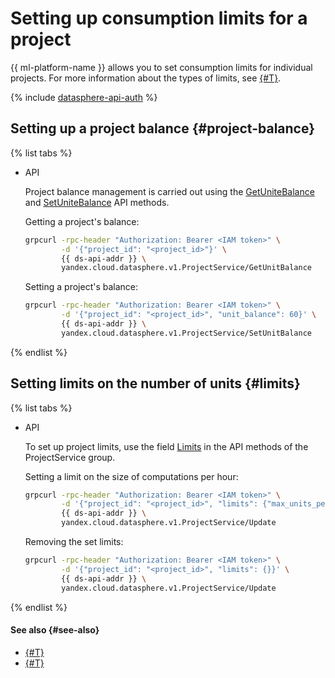 # Setting up consumption limits for a project

{{ ml-platform-name }} allows you to set consumption limits for individual projects. For more information about the types of limits, see [{#T}](../../concepts/budget.md).

{% include [datasphere-api-auth](../../../_includes/datasphere/datasphere-api-auth.md) %}

## Setting up a project balance {#project-balance}

{% list tabs %}

- API

  Project balance management is carried out using the [GetUniteBalance](../../api-ref/grpc/project_service#GetUnitBalance) and [SetUniteBalance](../../api-ref/grpc/project_service#SetUnitBalance) API methods.

  Getting a project's balance:

  ```bash
  grpcurl -rpc-header "Authorization: Bearer <IAM token>" \
          -d '{"project_id": "<project_id>"}' \
          {{ ds-api-addr }} \
          yandex.cloud.datasphere.v1.ProjectService/GetUnitBalance
  ```

  Setting a project's balance:

  ```bash
  grpcurl -rpc-header "Authorization: Bearer <IAM token>" \
          -d '{"project_id": "<project_id>", "unit_balance": 60}' \
          {{ ds-api-addr }} \
          yandex.cloud.datasphere.v1.ProjectService/SetUnitBalance
  ```

{% endlist %}

## Setting limits on the number of units {#limits}

{% list tabs %}

- API

  To set up project limits, use the field [Limits](../../api-ref/grpc/project_service#Limits) in the API methods of the ProjectService group.

  Setting a limit on the size of computations per hour:

  ```bash
  grpcurl -rpc-header "Authorization: Bearer <IAM token>" \
          -d '{"project_id": "<project_id>", "limits": {"max_units_per_hour": 210}}' \
          {{ ds-api-addr }} \
          yandex.cloud.datasphere.v1.ProjectService/Update 
  ```

  Removing the set limits:

  ```bash
  grpcurl -rpc-header "Authorization: Bearer <IAM token>" \
          -d '{"project_id": "<project_id>", "limits": {}}' \
          {{ ds-api-addr }} \
          yandex.cloud.datasphere.v1.ProjectService/Update 
  ```

{% endlist %}

#### See also {#see-also}

* [{#T}](../../concepts/budget.md)
* [{#T}](set-ds-budget.md)